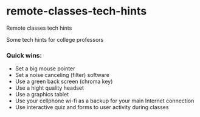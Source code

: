 # remote-classes-tech-hints
Remote classes tech hints

Some tech hints for college professors

### Quick wins:

* Set a big mouse pointer
* Set a noise canceling (filter) software
* Use a green back screen (chroma key)
* Use a hight quality headset
* Use a graphics tablet
* Use your cellphone wi-fi as a backup for your main Internet connection
* Use interactive quiz and forms to user activity during classes
 
